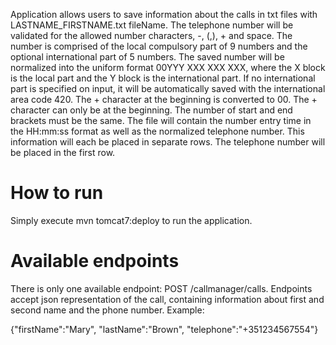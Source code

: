 Application allows users to save information about the calls in txt files with LASTNAME_FIRSTNAME.txt fileName. 
The telephone number will be validated for the allowed number characters, -, (,), + and space.
The number is comprised of the local compulsory part of 9 numbers and the optional
international part of 5 numbers. The saved number will be normalized into the uniform format
00YYY XXX XXX XXX, where the X block is the local part and the Y block is the international
part. If no international part is specified on input, it will be automatically saved with the
international area code 420. The + character at the beginning is converted to 00. The +
character can only be at the beginning. The number of start and end brackets must be the
same. The file will contain the number entry time in the HH:mm:ss
format as well as the normalized telephone number. This information will each be placed in
separate rows. The telephone number will be placed in the first row.


# How to run

Simply execute mvn tomcat7:deploy to run the application.

# Available endpoints

There is only one available endpoint: POST /callmanager/calls. Endpoints accept json representation of the call, 
containing information about first and second name and the phone number. Example: 

{"firstName":"Mary", "lastName":"Brown", "telephone":"+351234567554"}
